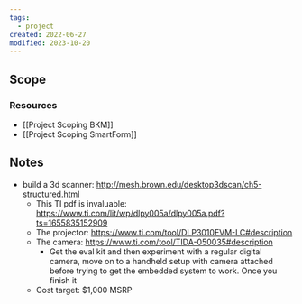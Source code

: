 ```yaml
---
tags:
  - project
created: 2022-06-27
modified: 2023-10-20
---
```

## Scope
### Resources
- [[Project Scoping BKM]]
- [[Project Scoping SmartForm]]

## Notes
- build a 3d scanner: http://mesh.brown.edu/desktop3dscan/ch5-structured.html
	- This TI pdf is invaluable: https://www.ti.com/lit/wp/dlpy005a/dlpy005a.pdf?ts=1655835152909
	- The projector: https://www.ti.com/tool/DLP3010EVM-LC#description
	- The camera: https://www.ti.com/tool/TIDA-050035#description
		- Get the eval kit and then experiment with a regular digital camera, move on to a handheld setup with camera attached before trying to get the embedded system to work. Once you finish it
	- Cost target: $1,000 MSRP